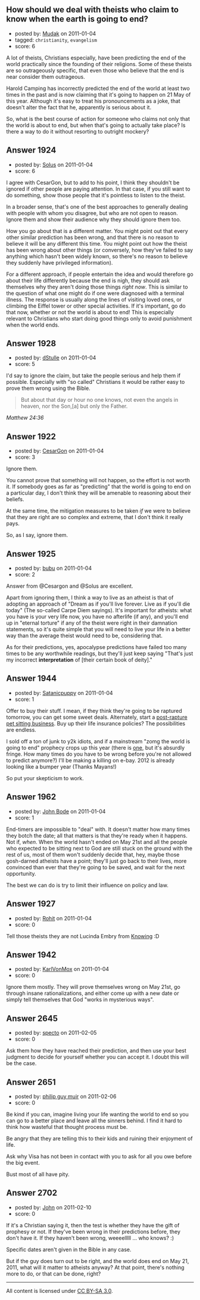 ## How should we deal with theists who claim to know when the earth is going to end?

- posted by: [Mudak](https://stackexchange.com/users/-1/205-mudak) on 2011-01-04
- tagged: `christianity`, `evangelism`
- score: 6

A lot of theists, Christians especially, have been predicting the end of the world practically since the founding of their religions.  Some of these theists are so outrageously specific, that even those who believe that the end is near consider them outrageous.

Harold Camping has incorrectly predicted the end of the world at least two times in the past and is now claiming that it's going to happen on 21 May of this year.  Although it's easy to treat his pronouncements as a joke, that doesn't alter the fact that he, apparently is serious about it.  

So, what is the best course of action for someone who claims not only that the world is about to end, but when that's going to actually take place?  Is there a way to do it without resorting to outright mockery?


## Answer 1924

- posted by: [Solus](https://stackexchange.com/users/-1/658-solus) on 2011-01-04
- score: 6

I agree with CesarGon, but to add to his point, I think they shouldn't be ignored if other people are paying attention. In that case, if you still want to do something, show those people that it's pointless to listen to the theist.

In a broader sense, that's one of the best approaches to generally dealing with people with whom you disagree, but who are not open to reason. Ignore them and show their audience why they should ignore them too.

How you go about that is a different matter. You might point out that every other similar prediction has been wrong, and that there is no reason to believe it will be any different this time. You might point out how the theist has been wrong about other things (or conversely, how they've failed to say anything which hasn't been widely known, so there's no reason to believe they suddenly have privileged information).

For a different approach, if people entertain the idea and would therefore go about their life differently because the end is nigh, they should ask themselves why they aren't doing those things *right now*. This is similar to the question of what one might do if one were diagnosed with a terminal illness. The response is usually along the lines of visiting loved ones, or climbing the Eiffel tower or other special activities. If it's important, go do that now, whether or not the world is about to end! This is especially relevant to Christians who start doing good things only to avoid punishment when the world ends.


## Answer 1928

- posted by: [dStulle](https://stackexchange.com/users/-1/277-dstulle) on 2011-01-04
- score: 5

I'd say to ignore the claim, but take the people serious and help them if possible. Especially with "so called" Christians it would be rather easy to prove them wrong using the Bible.

> But about that day or hour no one knows, not even the angels in heaven, nor the Son,[a] but only the Father.

*Matthew 24:36*


## Answer 1922

- posted by: [CesarGon](https://stackexchange.com/users/-1/80-cesargon) on 2011-01-04
- score: 3

Ignore them.

You cannot prove that something will not happen, so the effort is not worth it. If somebody goes as far as "predicting" that the world is going to end on a particular day, I don't think they will be amenable to reasoning about their beliefs.

At the same time, the mitigation measures to be taken *if* we were to believe that they are right are so complex and extreme, that I don't think it really pays.

So, as I say, ignore them.


## Answer 1925

- posted by: [bubu](https://stackexchange.com/users/-1/398-bubu) on 2011-01-04
- score: 2

Answer from @Cesargon and @Solus are excellent. 

Apart from ignoring them, I think a way to live as an atheist is that of adopting an approach of "Dream as if you'll live forever. Live as if you'll die today" (The so-called Carpe Diem sayings). It's important for atheists: what you have is your very life now, you have no afterlife (if any), and you'll end up in "eternal torture" if any of the theist were right in their damnation statements, so it's quite simple that you will need to live your life in a better way than the average theist would need to be, considering that.

As for their predictions, yes, apocalypse predictions have failed too many times to be any worthwhile readings, but they'll just keep saying "That's just my incorrect <b>interpretation</b> of [their certain book of deity]."


## Answer 1944

- posted by: [Satanicpuppy](https://stackexchange.com/users/-1/169-satanicpuppy) on 2011-01-04
- score: 1

Offer to buy their stuff. I mean, if they think they're going to be raptured tomorrow, you can get some sweet deals. Alternately, start a <a href="http://www.google.com/search?q=post+rapture+pet+sitting&ie=utf-8&oe=utf-8&aq=t&rls=org.mozilla:en-US:official&client=firefox-a">post-rapture pet sitting business</a>. Buy up their life insurance policies? The possibilities are endless.

I sold off a ton of junk to y2k idiots, and if a mainstream "zomg the world is going to end" prophecy crops up this year (there is <a href="http://articles.sfgate.com/2010-01-01/bay-area/17466332_1_east-bay-bay-area-first-time-camping">one</a>, but it's absurdly fringe. How many times do you have to be wrong before you're not allowed to predict anymore?) I'll be making a killing on e-bay. 2012 is already looking like a bumper year (Thanks Mayans!)

So put your skepticism to work.



## Answer 1962

- posted by: [John Bode](https://stackexchange.com/users/-1/117-john-bode) on 2011-01-04
- score: 1

End-timers are impossible to "deal" with.  It doesn't matter how many times they botch the date; all that matters is that they're ready when it happens.  Not if, *when*.  When the world hasn't ended on May 21st and all the people who expected to be sitting next to God are still stuck on the ground with the rest of us, most of them won't suddenly decide that, hey, maybe those gosh-darned atheists have a point; they'll just go back to their lives, more convinced than ever that they're going to be saved, and wait for the next opportunity.

The best we can do is try to limit their influence on policy and law.  


## Answer 1927

- posted by: [Rohit](https://stackexchange.com/users/-1/706-rohit) on 2011-01-04
- score: 0

<p>Tell those theists they are not Lucinda Embry from <a href="http://en.wikipedia.org/wiki/Knowing_%28film%29" rel="nofollow">Knowing</a> :D</p>



## Answer 1942

- posted by: [KarlVonMox](https://stackexchange.com/users/-1/124-karlvonmox) on 2011-01-04
- score: 0

Ignore them mostly. They will prove themselves wrong on May 21st, go through insane rationalizations, and either come up with a new date or simply tell themselves that God "works in mysterious ways". 


## Answer 2645

- posted by: [specto](https://stackexchange.com/users/-1/1009-specto) on 2011-02-05
- score: 0

Ask them how they have reached their prediction, and then use your best judgment to decide for yourself whether you can accept it. I doubt this will be the case.


## Answer 2651

- posted by: [philip guy muir](https://stackexchange.com/users/-1/182-philip-guy-muir) on 2011-02-06
- score: 0

Be kind if you can, imagine living your life wanting the world to end so you can go to a better place and leave all the sinners behind. I find it hard to think how wasteful that thought process must be.

Be angry that they are telling this to their kids and ruining their enjoyment of life.

Ask why Visa has not been in contact with you to ask for all you owe before the big event.

Bust most of all have pity.


## Answer 2702

- posted by: [John](https://stackexchange.com/users/-1/627-john) on 2011-02-10
- score: 0

If it's a Christian saying it, then the test is whether they have the gift of prophesy or not.  If they've been wrong in their predictions before, they don't have it.  If they haven't been wrong, weeeelllll ... who knows? :)

Specific dates aren't given in the Bible in any case.

But if the guy does turn out to be right, and the world does end on May 21, 2011, what will it matter to atheists anyway?  At that point, there's nothing more to do, or that can be done, right?



---

All content is licensed under [CC BY-SA 3.0](https://creativecommons.org/licenses/by-sa/3.0/).
